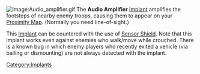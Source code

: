 ![Image:Audio_amplifier.gif](Audio_amplifier.md.gif "fig:Image:Audio_amplifier.gif")
The **Audio Amplifier** [Implant](Implants.md "wikilink") amplifies the
footsteps of nearby enemy troops, causing them to appear on your
[Proximity Map](Proximity_Map.md "wikilink"). (Normally you need
line-of-sight.)

This [Implant](Implants.md "wikilink") can be countered with the use of
[Sensor Shield](Sensor_Shield.md "wikilink"). Note that this implant works
even against enemies who walk/move while crouched. There is a known bug
in which enemy players who recently exited a vehicle (via bailing or
dismounting) are not always detected with the implant.

[Category:Implants](Category:Implants.md "wikilink")
